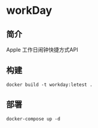 # workDay

## 简介
Apple 工作日闹钟快捷方式API

## 构建
`docker build -t workday:letest .`

## 部署
`docker-compose up -d`
